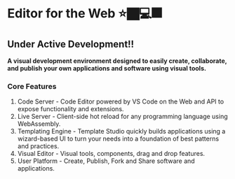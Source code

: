 # Editor for the Web ⭐🏿‍💻🎆

## Under Active Development‼️
**A visual development environment designed to easily create, collaborate, and publish your own applications and software using visual tools.**

### Core Features
1. Code Server - Code Editor powered by VS Code on the Web and API to expose functionality and extensions.  
2. Live Server - Client-side hot reload for any programming language using WebAssembly.  
3. Templating Engine - Template Studio quickly builds applications using a wizard-based UI to turn your needs into a foundation of best patterns and practices.
5. Visual Editor - Visual tools, components, drag and drop features.
6. User Platform - Create, Publish, Fork and Share software and applications.
